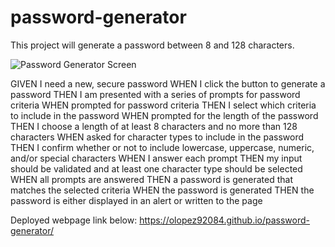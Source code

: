 # password-generator

This project will generate a password between 8 and 128 characters.

![Password Generator Screen](https://user-images.githubusercontent.com/94086814/145744688-710bff4a-41c5-4541-8789-378700745d20.png)

GIVEN I need a new, secure password
WHEN I click the button to generate a password
THEN I am presented with a series of prompts for password criteria
WHEN prompted for password criteria
THEN I select which criteria to include in the password
WHEN prompted for the length of the password
THEN I choose a length of at least 8 characters and no more than 128 characters
WHEN asked for character types to include in the password
THEN I confirm whether or not to include lowercase, uppercase, numeric, and/or special characters
WHEN I answer each prompt
THEN my input should be validated and at least one character type should be selected
WHEN all prompts are answered
THEN a password is generated that matches the selected criteria
WHEN the password is generated
THEN the password is either displayed in an alert or written to the page

Deployed webpage link below:
https://olopez92084.github.io/password-generator/

